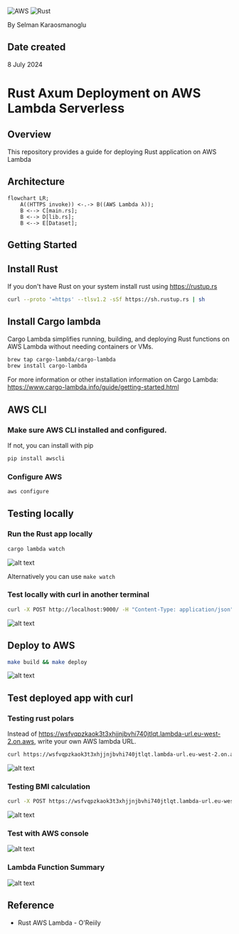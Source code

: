 ![AWS](https://img.shields.io/badge/AWS-%23FF9900.svg?style=for-the-badge&logo=amazon-aws&logoColor=white)
![Rust](https://img.shields.io/badge/rust-%23000000.svg?style=for-the-badge&logo=rust&logoColor=white)

By Selman Karaosmanoglu 

## Date created

8 July 2024

# Rust Axum Deployment on AWS Lambda Serverless

## Overview

This repository provides a guide for deploying Rust application on AWS Lambda

## Architecture

```mermaid
flowchart LR;
    A((HTTPS invoke)) <-.-> B((AWS Lambda λ));
    B <--> C[main.rs];
    B <--> D[lib.rs];
    B <--> E[Dataset];
```

## Getting Started

## Install Rust

If you don't have Rust on your system install rust using https://rustup.rs

```bash
curl --proto '=https' --tlsv1.2 -sSf https://sh.rustup.rs | sh
```

## Install Cargo lambda

Cargo Lambda simplifies running, building, and deploying Rust functions on AWS Lambda without needing containers or VMs.

```bash
brew tap cargo-lambda/cargo-lambda
brew install cargo-lambda
```

For more information or other installation information on Cargo Lambda: https://www.cargo-lambda.info/guide/getting-started.html

## AWS CLI

### Make sure AWS CLI installed and configured.

If not, you can install with pip

```bash
pip install awscli
```

### Configure AWS

```bash
aws configure
```

## Testing locally

### Run the Rust app locally

```bash
cargo lambda watch
```

![alt text](resources/1-watch.png)

Alternatively you can use `make watch`

### Test locally with curl in another terminal

```bash
curl -X POST http://localhost:9000/ -H "Content-Type: application/json" -d '{"height": 1.75, "weight": 70}'
```

![alt text](resources/2-test-local.png)

## Deploy to AWS

```bash
make build && make deploy
```

![alt text](resources/3-deploy.png)

## Test deployed app with curl



### Testing rust polars

Instead of https://wsfvqpzkaok3t3xhjjnjbvhi740jtlqt.lambda-url.eu-west-2.on.aws, write your own AWS lambda URL.

```bash
curl https://wsfvqpzkaok3t3xhjjnjbvhi740jtlqt.lambda-url.eu-west-2.on.aws/iris/filter/5
```

![alt text](resources/4-test-polars.png)

### Testing BMI calculation

```bash
curl -X POST https://wsfvqpzkaok3t3xhjjnjbvhi740jtlqt.lambda-url.eu-west-2.on.aws/ -H "Content-Type: application/json" -d '{"height": 1.75, "weight": 70}'
```

![alt text](resources/5-test-bmi.png)

### Test with AWS console

![alt text](resources/6-aws-console-lambda-test.png) 

### Lambda Function Summary

![alt text](resources/7-summary.png)


## Reference

* Rust AWS Lambda - O'Reiily 